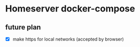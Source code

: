 # Homeserver docker-compose

## future plan
- [x] make https for local networks (accepted by browser)



